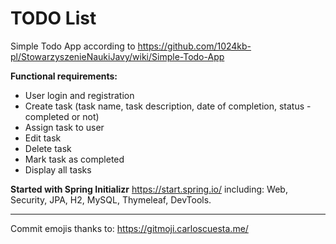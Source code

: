 # TODO List  

Simple Todo App according to https://github.com/1024kb-pl/StowarzyszenieNaukiJavy/wiki/Simple-Todo-App  
  
**Functional requirements:**
- User login and registration
- Create task (task name, task description, date of completion, status - completed or not)
- Assign task to user 
- Edit task
- Delete task
- Mark task as completed
- Display all tasks

**Started with Spring Initializr** https://start.spring.io/
including: Web, Security, JPA, H2, MySQL, Thymeleaf, DevTools.  
  
---  
Commit emojis thanks to: https://gitmoji.carloscuesta.me/  